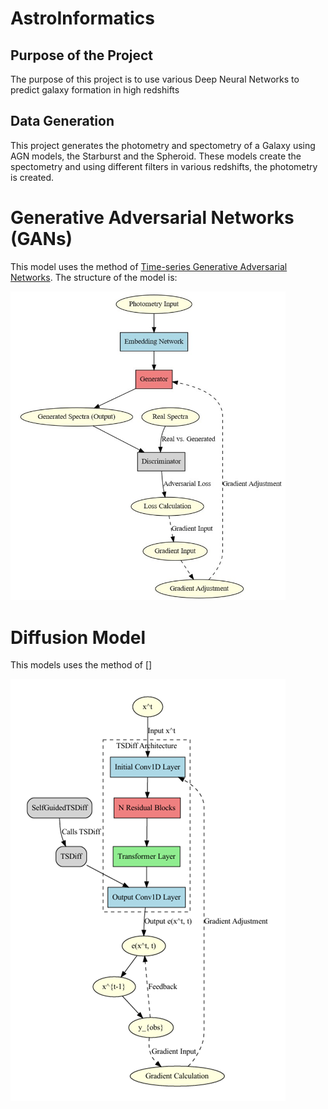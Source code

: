 # AstroInformatics
## Purpose of the Project
The purpose of this project is to use various Deep Neural Networks to predict galaxy formation in high redshifts

## Data Generation
This project generates the photometry and spectometry of a Galaxy using AGN models, the Starburst and the Spheroid. 
These models create the spectometry and using different filters in various redshifts, the photometry is created.

# Generative Adversarial Networks (GANs) 
This model uses the method of [Time-series Generative Adversarial Networks](https://papers.nips.cc/paper_files/paper/2019/hash/c9efe5f26cd17ba6216bbe2a7d26d490-Abstract.html).
The structure of the model is:

<img src="image-2.png" width="440">

# Diffusion Model
This models uses the method of []

![alt text](image-1.png)